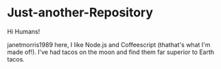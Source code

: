  # Just-another-Repository

 Hi Humans!

 janetmorris1989 here, I like Node.js and Coffeescript (thathat's what I'm made of!).
 I've had tacos on the moon and find them far superior to Earth tacos.
